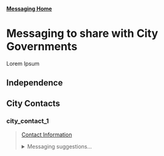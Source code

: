 #### [Messaging Home](/messaging/README.md) 


# Messaging to share with City Governments
Lorem Ipsum

## Independence 

## City Contacts 
### city_contact_1
> [Contact Information](/government/government_contacts.md#chris-reinersman-chair-)  
> 
> <details><Summary>Messaging suggestions...</Summary> 
> 
> asdfadsf: 
> * dfgs
> #### For Email or Contact Form
> 
> ``` 
> ...
> text
> ...
> ```
> </details> 